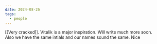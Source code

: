 ```yaml
---
date: 2024-08-26
tags:
  - people
---
```


[[Very cracked]]. Vitalik is a major inspiration. Will write much more soon. Also we have the same intials and our names sound the same. Nice
